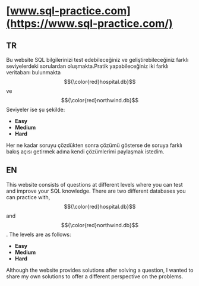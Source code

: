 # [www.sql-practice.com](https://www.sql-practice.com/)
## TR
Bu website SQL bilgilerinizi test edebileceğiniz ve geliştirebileceğiniz farklı seviyelerdeki sorulardan oluşmakta.Pratik yapabileceğiniz iki farklı veritabanı bulunmakta $${\color{red}hospital.db}$$ ve $${\color{red}northwind.db}$$ Seviyeler ise şu şekilde:

- **Easy**
- **Medium**
- **Hard**
  
Her ne kadar soruyu çözdükten sonra çözümü gösterse de soruya farklı bakış açısı getirmek adına kendi çözümlerimi paylaşmak istedim.



## EN
This website consists of questions at different levels where you can test and improve your SQL knowledge. There are two different databases you can practice with, $${\color{red}hospital.db}$$  and $${\color{red}northwind.db}$$. The levels are as follows:

- **Easy**
- **Medium**
- **Hard**
  
Although the website provides solutions after solving a question, I wanted to share my own solutions to offer a different perspective on the problems.

